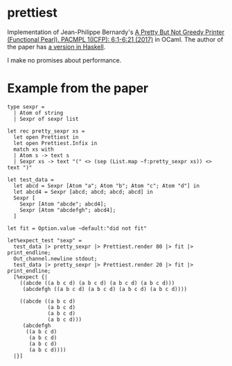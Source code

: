 # prettiest

Implementation of Jean-Philippe Bernardy's [A Pretty But Not Greedy Printer (Functional Pearl). PACMPL 1(ICFP): 6:1-6:21 (2017)](https://jyp.github.io/pdf/Prettiest.pdf) in OCaml.
The author of the paper has [a version in Haskell](https://github.com/jyp/prettiest).

I make no promises about performance.

# Example from the paper

```
type sexpr =
  | Atom of string
  | Sexpr of sexpr list

let rec pretty_sexpr xs =
  let open Prettiest in
  let open Prettiest.Infix in
  match xs with
  | Atom s -> text s
  | Sexpr xs -> text "(" <> (sep (List.map ~f:pretty_sexpr xs)) <> text ")"

let test_data =
  let abcd = Sexpr [Atom "a"; Atom "b"; Atom "c"; Atom "d"] in
  let abcd4 = Sexpr [abcd; abcd; abcd; abcd] in
  Sexpr [
    Sexpr [Atom "abcde"; abcd4];
    Sexpr [Atom "abcdefgh"; abcd4];
  ]

let fit = Option.value ~default:"did not fit"

let%expect_test "sexp" =
  test_data |> pretty_sexpr |> Prettiest.render 80 |> fit |> print_endline;
  Out_channel.newline stdout;
  test_data |> pretty_sexpr |> Prettiest.render 20 |> fit |> print_endline;
  [%expect {|
    ((abcde ((a b c d) (a b c d) (a b c d) (a b c d)))
     (abcdefgh ((a b c d) (a b c d) (a b c d) (a b c d))))

    ((abcde ((a b c d)
             (a b c d)
             (a b c d)
             (a b c d)))
     (abcdefgh
      ((a b c d)
       (a b c d)
       (a b c d)
       (a b c d))))
  |}]
```